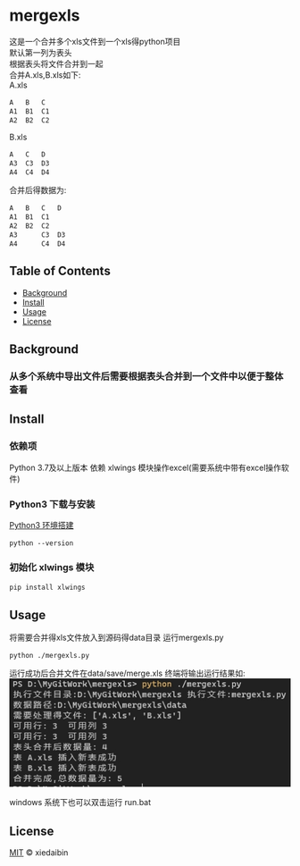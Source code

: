 # mergexls 

这是一个合并多个xls文件到一个xls得python项目   
默认第一列为表头    
根据表头将文件合并到一起  
合并A.xls,B.xls如下:   
A.xls 
``` 
A	B	C
A1	B1	C1
A2	B2	C2
```
B.xls 
```
A	C	D
A3	C3	D3
A4	C4	D4
```
合并后得数据为:
```
A	B	C	D
A1	B1	C1	
A2	B2	C2	
A3		C3	D3
A4		C4	D4
```


## Table of Contents

- [Background](#background)
- [Install](#install)
- [Usage](#usage)
- [License](#license)

## Background

### 从多个系统中导出文件后需要根据表头合并到一个文件中以便于整体查看

## Install

### 依赖项
Python 3.7及以上版本 
依赖 xlwings 模块操作excel(需要系统中带有excel操作软件)

### Python3 下载与安装
[Python3 环境搭建](https://www.runoob.com/python3/python3-install.html)
```
python --version
```
### 初始化 xlwings 模块
```
pip install xlwings
```
## Usage
将需要合并得xls文件放入到源码得data目录
运行mergexls.py
```
python ./mergexls.py
```   

运行成功后合并文件在data/save/merge.xls
终端将输出运行结果如:
![运行结果](images/merge.jpeg)

windows 系统下也可以双击运行 run.bat 
## License

[MIT](https://github.com/RichardLitt/standard-readme/blob/master/LICENSE) © xiedaibin
